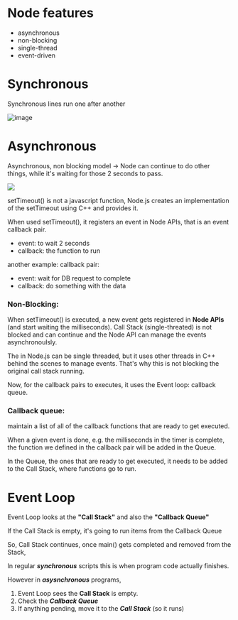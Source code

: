 # Node features

- asynchronous
- non-blocking
- single-thread
- event-driven

# Synchronous

Synchronous lines run one after another

![image](https://user-images.githubusercontent.com/5447557/151668201-91fb3fd6-eb6e-473f-beca-4f53800735a5.png)

# Asynchronous

Asynchronous, non blocking model -> Node can continue to do other things, while it's waiting for those 2 seconds to pass.

[![](https://media.giphy.com/media/SxPtoVOjNDcJhjixBG/giphy.gif)](binary_files/Asynchronous.mp4)


setTimeout() is not a javascript function, Node.js creates an implementation of the setTimeout using C++ and provides it.

When used setTimeout(), it registers an event in Node APIs, that is an event callback pair.

- event: to wait 2 seconds
- callback: the function to run

another example: callback pair:

- event: wait for DB request to complete
- callback: do something with the data

### Non-Blocking:

When setTimeout() is executed, a new event gets registered in **Node APIs** (and start waiting the milliseconds).
Call Stack (single-threated) is not blocked and can continue and the Node API can manage the events asynchronoulsly.

The in Node.js can be single threaded, but it uses other threads in C++ behind the scenes to manage events. That's why this is not blocking the original call stack running.

Now, for the callback pairs to executes, it uses the Event loop: callback queue.

### Callback queue:

maintain a list of all of the callback functions that are ready to get executed.

When a given event is done, e.g. the milliseconds in the timer is complete, the function we defined in the callback pair will be added in the Queue.

In the Queue, the ones that are ready to get executed, it needs to be added to the Call Stack, where functions go to run.

# Event Loop

Event Loop looks at the **"Call Stack"** and also the **"Callback Queue"**

If the Call Stack is empty, it's going to run items from the Callback Queue

So, Call Stack continues, once main() gets completed and removed from the Stack,

In regular **_synchronous_** scripts this is when program code actually finishes.

However in **_asysnchronous_** programs,

1. Event Loop sees the **Call Stack** is empty.
2. Check the **_Callback Queue_**
3. If anything pending, move it to the **_Call Stack_** (so it runs)
